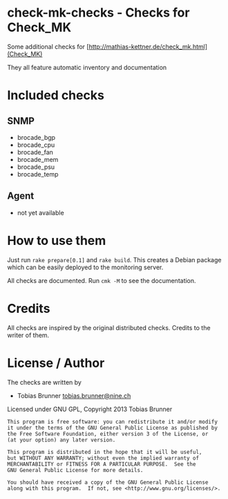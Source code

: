 # check-mk-checks - Checks for Check_MK

Some additional checks for [http://mathias-kettner.de/check_mk.html](Check_MK)

They all feature automatic inventory and documentation

# Included checks

## SNMP

* brocade_bgp
* brocade_cpu
* brocade_fan
* brocade_mem
* brocade_psu
* brocade_temp

## Agent

* not yet available

# How to use them

Just run `rake prepare[0.1]` and `rake build`. This creates a Debian package
which can be easily deployed to the monitoring server.

All checks are documented. Run `cmk -M` to see the documentation.

# Credits

All checks are inspired by the original distributed checks.
Credits to the writer of them.

# License / Author

The checks are written by

* Tobias Brunner <tobias.brunner@nine.ch>

Licensed under GNU GPL, Copyright 2013 Tobias Brunner

    This program is free software: you can redistribute it and/or modify
    it under the terms of the GNU General Public License as published by
    the Free Software Foundation, either version 3 of the License, or
    (at your option) any later version.

    This program is distributed in the hope that it will be useful,
    but WITHOUT ANY WARRANTY; without even the implied warranty of
    MERCHANTABILITY or FITNESS FOR A PARTICULAR PURPOSE.  See the
    GNU General Public License for more details.

    You should have received a copy of the GNU General Public License
    along with this program.  If not, see <http://www.gnu.org/licenses/>.
